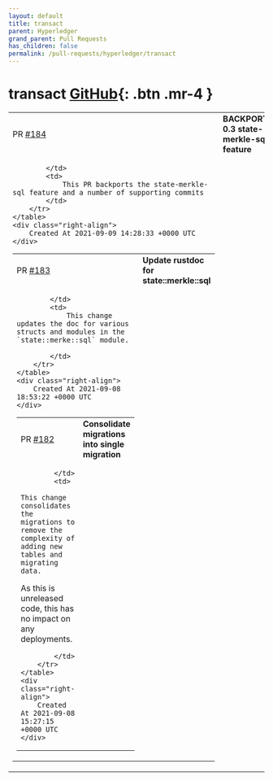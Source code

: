 ```yaml
---
layout: default
title: transact
parent: Hyperledger
grand_parent: Pull Requests
has_children: false
permalink: /pull-requests/hyperledger/transact
---
```


# transact <span class="fs-3 right-align">[GitHub](https://github.com/hyperledger/transact){: .btn .mr-4 }</span>


<div>
    <table>
        <tr>
            <td>
                PR <a href="https://github.com/hyperledger/transact/pull/184" class=".btn">#184</a>
            </td>
            <td>
                <b>
                    BACKPORT 0.3 state-merkle-sql feature
                </b>
            </td>
        </tr>
        <tr>
            <td>
                
            </td>
            <td>
                This PR backports the state-merkle-sql feature and a number of supporting commits
            </td>
        </tr>
    </table>
    <div class="right-align">
        Created At 2021-09-09 14:28:33 +0000 UTC
    </div>
</div>

<div>
    <table>
        <tr>
            <td>
                PR <a href="https://github.com/hyperledger/transact/pull/183" class=".btn">#183</a>
            </td>
            <td>
                <b>
                    Update rustdoc for state::merkle::sql
                </b>
            </td>
        </tr>
        <tr>
            <td>
                
            </td>
            <td>
                This change updates the doc for various structs and modules in the `state::merke::sql` module.

            </td>
        </tr>
    </table>
    <div class="right-align">
        Created At 2021-09-08 18:53:22 +0000 UTC
    </div>
</div>

<div>
    <table>
        <tr>
            <td>
                PR <a href="https://github.com/hyperledger/transact/pull/182" class=".btn">#182</a>
            </td>
            <td>
                <b>
                    Consolidate migrations into single migration
                </b>
            </td>
        </tr>
        <tr>
            <td>
                
            </td>
            <td>
                This change consolidates the migrations to remove the complexity of adding new tables and migrating data. 

As this is unreleased code, this has no impact on any deployments.

            </td>
        </tr>
    </table>
    <div class="right-align">
        Created At 2021-09-08 15:27:15 +0000 UTC
    </div>
</div>

